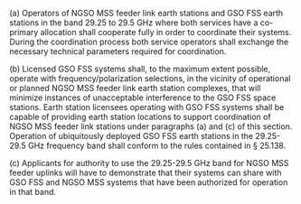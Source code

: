 (a) Operators of NGSO MSS feeder link earth stations and GSO FSS earth stations in the band 29.25 to 29.5 GHz where both services have a co-primary allocation shall cooperate fully in order to coordinate their systems. During the coordination process both service operators shall exchange the necessary technical parameters required for coordination.

(b) Licensed GSO FSS systems shall, to the maximum extent possible, operate with frequency/polarization selections, in the vicinity of operational or planned NGSO MSS feeder link earth station complexes, that will minimize instances of unacceptable interference to the GSO FSS space stations. Earth station licensees operating with GSO FSS systems shall be capable of providing earth station locations to support coordination of NGSO MSS feeder link stations under paragraphs (a) and (c) of this section. Operation of ubiquitously deployed GSO FSS earth stations in the 29.25-29.5 GHz frequency band shall conform to the rules contained in § 25.138.

(c) Applicants for authority to use the 29.25-29.5 GHz band for NGSO MSS feeder uplinks will have to demonstrate that their systems can share with GSO FSS and NGSO MSS systems that have been authorized for operation in that band.

